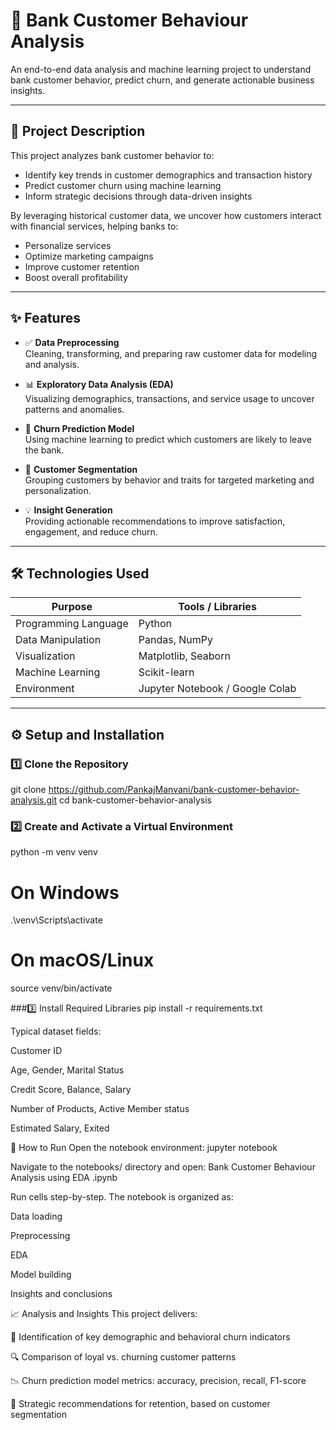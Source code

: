 # 💼 Bank Customer Behaviour Analysis

An end-to-end data analysis and machine learning project to understand bank customer behavior, predict churn, and generate actionable business insights.

---

## 📌 Project Description

This project analyzes bank customer behavior to:

- Identify key trends in customer demographics and transaction history
- Predict customer churn using machine learning
- Inform strategic decisions through data-driven insights

By leveraging historical customer data, we uncover how customers interact with financial services, helping banks to:

- Personalize services  
- Optimize marketing campaigns  
- Improve customer retention  
- Boost overall profitability  

---

## ✨ Features

- ✅ **Data Preprocessing**  
  Cleaning, transforming, and preparing raw customer data for modeling and analysis.

- 📊 **Exploratory Data Analysis (EDA)**  
  Visualizing demographics, transactions, and service usage to uncover patterns and anomalies.

- 🤖 **Churn Prediction Model**  
  Using machine learning to predict which customers are likely to leave the bank.

- 🧩 **Customer Segmentation**  
  Grouping customers by behavior and traits for targeted marketing and personalization.

- 💡 **Insight Generation**  
  Providing actionable recommendations to improve satisfaction, engagement, and reduce churn.

---

## 🛠️ Technologies Used

| Purpose              | Tools / Libraries                      |
|----------------------|----------------------------------------|
| Programming Language | Python                                 |
| Data Manipulation    | Pandas, NumPy                          |
| Visualization        | Matplotlib, Seaborn                    |
| Machine Learning     | Scikit-learn                           |
| Environment          | Jupyter Notebook / Google Colab        |

---

## ⚙️ Setup and Installation

### 1️⃣ Clone the Repository
git clone https://github.com/PankajManvani/bank-customer-behavior-analysis.git
cd bank-customer-behavior-analysis

### 2️⃣ Create and Activate a Virtual Environment 
python -m venv venv
# On Windows
.\venv\Scripts\activate
# On macOS/Linux
source venv/bin/activate

###3️⃣ Install Required Libraries
pip install -r requirements.txt


Typical dataset fields:

Customer ID

Age, Gender, Marital Status

Credit Score, Balance, Salary

Number of Products, Active Member status

Estimated Salary, Exited 



🚀 How to Run
Open the notebook environment:
jupyter notebook

Navigate to the notebooks/ directory and open:
Bank Customer Behaviour Analysis using EDA .ipynb

Run cells step-by-step. The notebook is organized as:

Data loading

Preprocessing

EDA

Model building

Insights and conclusions

📈 Analysis and Insights
This project delivers:

🎯 Identification of key demographic and behavioral churn indicators

🔍 Comparison of loyal vs. churning customer patterns

📉 Churn prediction model metrics: accuracy, precision, recall, F1-score

🧠 Strategic recommendations for retention, based on customer segmentation


